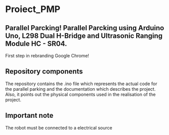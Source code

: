 # Proiect_PMP
## Parallel Parcking! Parallel Parcking using Arduino Uno, L298 Dual H-Bridge and Ultrasonic Ranging Module HC - SR04.
     
First step in rebranding Google Chrome!

## Repository components
  
The repository contains the .ino file which represents the actual code for the parallel parking and the documentation which describes the project. Also, it points out the physical components used in the realisation of the project.
    
## Important note

  The robot must be connected to a electrical source
